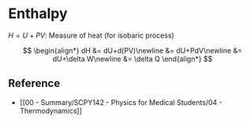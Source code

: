 # Enthalpy

$H=U+PV$: Measure of heat (for isobaric process)

$$
\begin{align*}
dH
&= dU+d(PV)\newline
&= dU+PdV\newline
&= dU+\delta W\newline
&= \delta Q
\end{align*}
$$

## Reference

- [[00 - Summary/SCPY142 - Physics for Medical Students/04 - Thermodynamics]]
